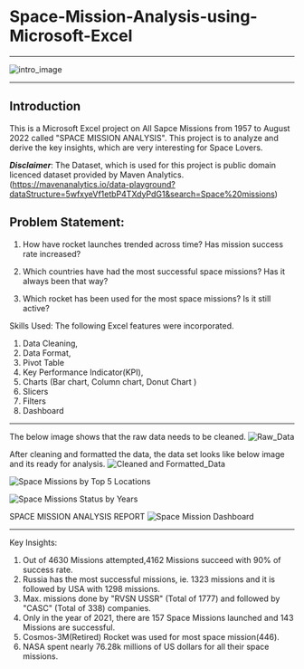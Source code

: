 # Space-Mission-Analysis-using-Microsoft-Excel

---
![intro_image](https://github.com/soma-ramesh/Space-Mission-Analysis-using-Microsoft-Excel/assets/143477687/39c6ee30-0381-48aa-87b3-1b1aaa40d2ce)

---

## Introduction
This is a Microsoft Excel project on All Sapce Missions from 1957 to August 2022 called "SPACE MISSION ANALYSIS". 
This project is to analyze and derive the key insights, which are very interesting for Space Lovers.

**_Disclaimer_**: The Dataset, which is used for this project is public domain licenced dataset provided by Maven Analytics.
(https://mavenanalytics.io/data-playground?dataStructure=5wfxyeVf1etbP4TXdyPdG1&search=Space%20missions)

## Problem Statement:

1. How have rocket launches trended across time? Has mission success rate increased?

2. Which countries have had the most successful space missions? Has it always been that way?

3. Which rocket has been used for the most space missions? Is it still active?


Skills Used:
The following Excel features were incorporated.
1. Data Cleaning,
2. Data Format,
3. Pivot Table
4. Key Performance Indicator(KPI),
5. Charts (Bar chart, Column chart, Donut Chart )
6. Slicers
7. Filters
8. Dashboard

---


The below image shows that the raw data needs to be cleaned.
![Raw_Data](https://github.com/soma-ramesh/Space-Mission-Analysis-using-Microsoft-Excel/assets/143477687/51a6924c-b340-44a7-807a-62260382724b)



After cleaning and formatted the data, the data set looks like below image and its ready for analysis.
![Cleaned and Formatted_Data](https://github.com/soma-ramesh/Space-Mission-Analysis-using-Microsoft-Excel/assets/143477687/7ff0978e-0409-4165-9452-2558a94867d0)




![Space Missions by Top 5 Locations](https://github.com/soma-ramesh/Space-Mission-Analysis-using-Microsoft-Excel/assets/143477687/3795b499-f33f-4c59-9587-92530e7f8550)






![Space Missions Status by Years](https://github.com/soma-ramesh/Space-Mission-Analysis-using-Microsoft-Excel/assets/143477687/f720be2f-ff0e-40e8-9bcf-e8d4c69c098c)

SPACE MISSION ANALYSIS REPORT
![Space Mission Dashboard](https://github.com/soma-ramesh/Space-Mission-Analysis-using-Microsoft-Excel/assets/143477687/173014ea-12b0-4ad9-8562-983800e67bd2)

---
Key Insights:
1. Out of 4630 Missions attempted,4162 Missions succeed with 90% of success rate.
2. Russia has the most successful missions, ie. 1323 missions and it is followed by USA with 1298 missions.
3. Max. missions done by "RVSN USSR" (Total of 1777) and followed by "CASC" (Total of 338) companies.
4. Only in the year of 2021, there are 157 Space Missions launched and 143 Missions are successful.
5. Cosmos-3M(Retired) Rocket was used for most space mission(446).
6. NASA spent nearly 76.28k millions of US dollars for all their space missions.





